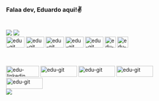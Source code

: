 ### Falaa dev, Eduardo aqui!✌

#

<div style="display:inline_block">
    <img heigt="189em" src="https://github-readme-stats.vercel.app/api?username=Eduardocosta&theme=chartreuse-dark&show_icons=true;">
    <img heigt="300em" src="https://github-readme-stats.vercel.app/api/top-langs/?username=Ed&layout=compact&langs_count=16&theme=chartreuse-dark&show"<BR/> 
</div>

 <div>
     <img aling="center" alt="edu-git" height="30" width="50" src="https://github.com/user-attachments/assets/1553ed3e-8e0d-4528-9ed6-49a71eb267a4">
     <img aling="center" alt="edu-git" height="30" width="50" src="https://github.com/user-attachments/assets/9dedebc3-c0ca-491d-aa2e-ea9f55257563">
     <img aling="center" alt="edu-git" height="30" width="50" src="https://github.com/user-attachments/assets/3d426316-65e7-4872-9710-46863ae6db5d">
     <img aling="center" alt="edu-git" height="30" width="50" src="https://github.com/user-attachments/assets/860f667b-c00d-4b0e-b0bd-4faa4a7244ec">
     <img aling="center" alt="edu-git" height="30" width="50" src="https://github.com/user-attachments/assets/5f4874f3-f86b-4e4f-aa8f-0affcdc75062">
     <img aling="center" alt="edu-git" height="30" width="30" src="https://github.com/user-attachments/assets/3e3a9b5b-726d-4ff2-88cc-6b901567eedc">
     <img aling="center" alt="edu-git" height="30" width="30" src="https://img.icons8.com/?size=100&id=108784&format=png&color=000000">
     
 </div>

##
 
 <div style="display: inline_block"><br>
<img aling="center" alt="edu-linkedin" height="30" width="90" src="https://img.shields.io/badge/LinkedIn-0077B5?style=for-the-badge&logo=linkedin&logoColor=white">
<img aling="center" alt="edu-git" height="30" width="100" src="https://img.shields.io/badge/Discord-7289DA?style=for-the-badge&logo=discord&logoColor=white">
<img aling="center" alt="edu-git" height="30" width="100" src="https://img.shields.io/badge/YouTube-FF0000?style=for-the-badge&logo=youtube&logoColor=white">
<img aling="center" alt="edu-git" height="30" width="100" src="https://img.shields.io/badge/Facebook-1877F2?style=for-the-badge&logo=facebook&logoColor=white">
<img aling="center" alt="edu-git" height="30" width="100" src="https://img.shields.io/badge/Instagram-E4405F?style=for-the-badge&logo=instagram&logoColor=white">
</div>



<img src="gif_out_path: dist/github-contribution-grid-snake.gif">

